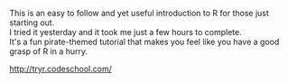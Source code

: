 This is an easy to follow and yet useful introduction to R for those just starting out.  
I tried it yesterday and it took me just a few hours to complete.  
It's a fun pirate-themed tutorial that makes you feel like you have a good grasp of R in a hurry.

http://tryr.codeschool.com/
